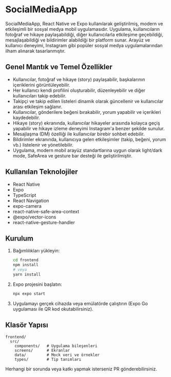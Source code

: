 # SocialMediaApp

SocialMediaApp, React Native ve Expo kullanılarak geliştirilmiş, modern ve etkileşimli bir sosyal medya mobil uygulamasıdır. Uygulama, kullanıcıların fotoğraf ve hikaye paylaşabildiği, diğer kullanıcılarla etkileşime geçebildiği, mesajlaşabildiği ve bildirimler alabildiği bir platform sunar. Arayüz ve kullanıcı deneyimi, Instagram gibi popüler sosyal medya uygulamalarından ilham alınarak tasarlanmıştır.

## Genel Mantık ve Temel Özellikler

- Kullanıcılar, fotoğraf ve hikaye (story) paylaşabilir, başkalarının içeriklerini görüntüleyebilir.
- Her kullanıcı kendi profilini oluşturabilir, düzenleyebilir ve diğer kullanıcıları takip edebilir.
- Takipçi ve takip edilen listeleri dinamik olarak güncellenir ve kullanıcılar arası etkileşim sağlanır.
- Kullanıcılar, gönderilere beğeni bırakabilir, yorum yapabilir ve içerikleri kaydedebilir.
- Hikaye (story) ekranında, kullanıcılar hikayeler arasında kolayca geçiş yapabilir ve hikaye izleme deneyimi Instagram'a benzer şekilde sunulur.
- Mesajlaşma (DM) özelliği ile kullanıcılar birebir sohbet edebilir.
- Bildirimler ekranında, kullanıcıya gelen etkileşimler (takip, beğeni, yorum vb.) listelenir ve yönetilebilir.
- Uygulama, modern mobil arayüz standartlarına uygun olarak light/dark mode, SafeArea ve gesture bar desteği ile geliştirilmiştir.

## Kullanılan Teknolojiler

- React Native
- Expo
- TypeScript
- React Navigation
- expo-camera
- react-native-safe-area-context
- @expo/vector-icons
- react-native-gesture-handler

## Kurulum

1. Bağımlılıkları yükleyin:

   ```sh
   cd frontend
   npm install
   # veya
   yarn install
   ```

2. Expo projesini başlatın:

   ```sh
   npx expo start
   ```

3. Uygulamayı gerçek cihazda veya emülatörde çalıştırın (Expo Go uygulaması ile QR kod okutabilirsiniz).

## Klasör Yapısı

```
frontend/
  src/
    components/   # Uygulama bileşenleri
    screens/      # Ekranlar
    data/         # Mock veri ve örnekler
    types/        # Tip tanımları
```

Herhangi bir sorunda veya katkı yapmak isterseniz PR gönderebilirsiniz.
